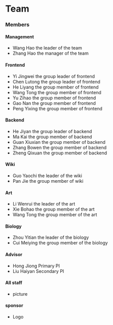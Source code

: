 # Team

### Members

#### Management

- Wang Hao     the leader of the team
- Zhang Hao    the manager of the team

#### Frontend

- Yi Jingwei    the group leader of frontend
- Chen Lutong   the group leader of frontend
- He Liyang    the group member of frontend
- Wang Tong   the group member of frontend
- Yu Zihao   the group member of frontend
- Gao Nan    the group member of frontend
- Peng Yixing    the group member of frontend

#### Backend

- He Jiyan    the group leader of backend
- Ma Kai  the group member of backend
- Guan Xiuxian  the group member of backend
- Zhang Bowen  the group member of backend
- Zheng Qixuan   the group member of backend

#### Wiki

- Guo Yaochi   the leader of the wiki
- Pan Jie   the group member of wiki

#### Art

- Li Wenrui   the leader of the art
- Xie Bohao   the group member of the art
- Wang Tong   the group member of the art

#### Biology

- Zhou Yitian   the leader of the biology
- Cui Meiying    the group member of the biology

#### Advisor

- Hong Jiong    Primary PI
- Liu Haiyan    Secondary PI

#### All staff

- picture

#### sponsor

- Logo